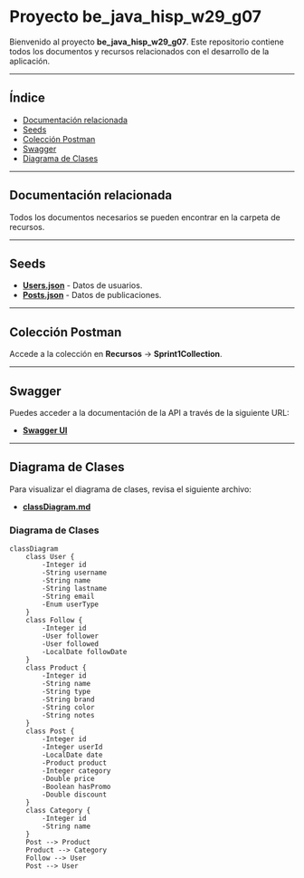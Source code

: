 # Proyecto be_java_hisp_w29_g07

Bienvenido al proyecto **be_java_hisp_w29_g07**. Este repositorio contiene todos los documentos y recursos relacionados con el desarrollo de la aplicación.

---

## Índice

- [Documentación relacionada](#documentación-relacionada)
- [Seeds](#seeds)
- [Colección Postman](#colección-postman)
- [Swagger](#swagger)
- [Diagrama de Clases](#diagrama-de-clases)

---

## Documentación relacionada

Todos los documentos necesarios se pueden encontrar en la carpeta de recursos.

---

## Seeds

- **[Users.json](./src/main/resources/users.json)**  - Datos de usuarios.
- **[Posts.json](./src/main/resources/posts.json)**  - Datos de publicaciones.

---

## Colección Postman

Accede a la colección en **Recursos** -> **Sprint1Collection**.

---

## Swagger

Puedes acceder a la documentación de la API a través de la siguiente URL:

- **[Swagger UI](http://localhost:8080/swagger-ui/index.html#/)**
  
---

## Diagrama de Clases

Para visualizar el diagrama de clases, revisa el siguiente archivo:

- **[classDiagram.md](./src/main/resources/classDiagram.md)**

### Diagrama de Clases

```mermaid
classDiagram
    class User {
        -Integer id
        -String username
        -String name
        -String lastname
        -String email
        -Enum userType
    }
    class Follow {
        -Integer id
        -User follower
        -User followed
        -LocalDate followDate
    }
    class Product {
        -Integer id
        -String name
        -String type
        -String brand
        -String color
        -String notes
    }
    class Post {
        -Integer id
        -Integer userId
        -LocalDate date
        -Product product
        -Integer category
        -Double price
        -Boolean hasPromo
        -Double discount
    }
    class Category {
        -Integer id
        -String name
    }
    Post --> Product
    Product --> Category
    Follow --> User
    Post --> User

